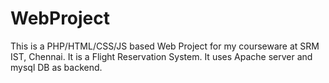 # WebProject
This is a PHP/HTML/CSS/JS based Web Project for my courseware at SRM IST, Chennai. It is a Flight Reservation System. It uses Apache server and mysql DB as backend.
